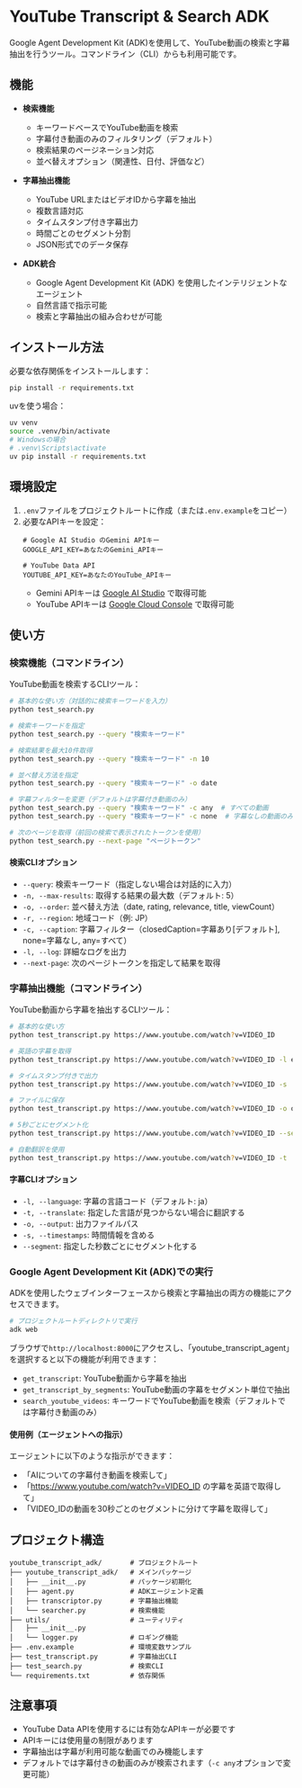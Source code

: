 # YouTube Transcript & Search ADK

Google Agent Development Kit (ADK)を使用して、YouTube動画の検索と字幕抽出を行うツール。コマンドライン（CLI）からも利用可能です。

## 機能

- **検索機能**
  - キーワードベースでYouTube動画を検索
  - 字幕付き動画のみのフィルタリング（デフォルト）
  - 検索結果のページネーション対応
  - 並べ替えオプション（関連性、日付、評価など）

- **字幕抽出機能**
  - YouTube URLまたはビデオIDから字幕を抽出
  - 複数言語対応
  - タイムスタンプ付き字幕出力
  - 時間ごとのセグメント分割
  - JSON形式でのデータ保存

- **ADK統合**
  - Google Agent Development Kit (ADK) を使用したインテリジェントなエージェント
  - 自然言語で指示可能
  - 検索と字幕抽出の組み合わせが可能

## インストール方法

必要な依存関係をインストールします：

```bash
pip install -r requirements.txt
```

uvを使う場合：
```bash
uv venv
source .venv/bin/activate
# Windowsの場合
# .venv\Scripts\activate
uv pip install -r requirements.txt
```

## 環境設定

1. `.env`ファイルをプロジェクトルートに作成（または`.env.example`をコピー）
2. 必要なAPIキーを設定：
   ```
   # Google AI Studio のGemini APIキー
   GOOGLE_API_KEY=あなたのGemini_APIキー
   
   # YouTube Data API
   YOUTUBE_API_KEY=あなたのYouTube_APIキー
   ```
   - Gemini APIキーは [Google AI Studio](https://makersuite.google.com/app/apikey) で取得可能
   - YouTube APIキーは [Google Cloud Console](https://console.cloud.google.com/) で取得可能

## 使い方

### 検索機能（コマンドライン）

YouTube動画を検索するCLIツール：

```bash
# 基本的な使い方（対話的に検索キーワードを入力）
python test_search.py

# 検索キーワードを指定
python test_search.py --query "検索キーワード"

# 検索結果を最大10件取得
python test_search.py --query "検索キーワード" -n 10

# 並べ替え方法を指定
python test_search.py --query "検索キーワード" -o date

# 字幕フィルターを変更（デフォルトは字幕付き動画のみ）
python test_search.py --query "検索キーワード" -c any  # すべての動画
python test_search.py --query "検索キーワード" -c none  # 字幕なしの動画のみ

# 次のページを取得（前回の検索で表示されたトークンを使用）
python test_search.py --next-page "ページトークン"
```

#### 検索CLIオプション

- `--query`: 検索キーワード（指定しない場合は対話的に入力）
- `-n, --max-results`: 取得する結果の最大数（デフォルト: 5）
- `-o, --order`: 並べ替え方法（date, rating, relevance, title, viewCount）
- `-r, --region`: 地域コード（例: JP）
- `-c, --caption`: 字幕フィルター（closedCaption=字幕あり[デフォルト], none=字幕なし, any=すべて）
- `-l, --log`: 詳細なログを出力
- `--next-page`: 次のページトークンを指定して結果を取得

### 字幕抽出機能（コマンドライン）

YouTube動画から字幕を抽出するCLIツール：

```bash
# 基本的な使い方
python test_transcript.py https://www.youtube.com/watch?v=VIDEO_ID

# 英語の字幕を取得
python test_transcript.py https://www.youtube.com/watch?v=VIDEO_ID -l en

# タイムスタンプ付きで出力
python test_transcript.py https://www.youtube.com/watch?v=VIDEO_ID -s

# ファイルに保存
python test_transcript.py https://www.youtube.com/watch?v=VIDEO_ID -o output.json

# 5秒ごとにセグメント化
python test_transcript.py https://www.youtube.com/watch?v=VIDEO_ID --segment 5

# 自動翻訳を使用
python test_transcript.py https://www.youtube.com/watch?v=VIDEO_ID -t
```

#### 字幕CLIオプション

- `-l, --language`: 字幕の言語コード（デフォルト: ja）
- `-t, --translate`: 指定した言語が見つからない場合に翻訳する
- `-o, --output`: 出力ファイルパス
- `-s, --timestamps`: 時間情報を含める
- `--segment`: 指定した秒数ごとにセグメント化する

### Google Agent Development Kit (ADK)での実行

ADKを使用したウェブインターフェースから検索と字幕抽出の両方の機能にアクセスできます。

```bash
# プロジェクトルートディレクトリで実行
adk web
```

ブラウザで`http://localhost:8000`にアクセスし、「youtube_transcript_agent」を選択すると以下の機能が利用できます：

- `get_transcript`: YouTube動画から字幕を抽出
- `get_transcript_by_segments`: YouTube動画の字幕をセグメント単位で抽出
- `search_youtube_videos`: キーワードでYouTube動画を検索（デフォルトでは字幕付き動画のみ）

#### 使用例（エージェントへの指示）

エージェントに以下のような指示ができます：

- 「AIについての字幕付き動画を検索して」
- 「https://www.youtube.com/watch?v=VIDEO_ID の字幕を英語で取得して」
- 「VIDEO_IDの動画を30秒ごとのセグメントに分けて字幕を取得して」

## プロジェクト構造

```
youtube_transcript_adk/       # プロジェクトルート
├── youtube_transcript_adk/   # メインパッケージ
│   ├── __init__.py           # パッケージ初期化
│   ├── agent.py              # ADKエージェント定義
│   ├── transcriptor.py       # 字幕抽出機能
│   └── searcher.py           # 検索機能
├── utils/                    # ユーティリティ
│   ├── __init__.py
│   └── logger.py             # ロギング機能
├── .env.example              # 環境変数サンプル
├── test_transcript.py        # 字幕抽出CLI
├── test_search.py            # 検索CLI
└── requirements.txt          # 依存関係
```

## 注意事項

- YouTube Data APIを使用するには有効なAPIキーが必要です
- APIキーには使用量の制限があります
- 字幕抽出は字幕が利用可能な動画でのみ機能します
- デフォルトでは字幕付きの動画のみが検索されます（`-c any`オプションで変更可能）
